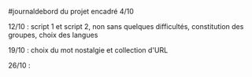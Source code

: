 #journaldebord du projet encadré
4/10

12/10 : script 1 et script 2, non sans quelques difficultés, constitution des groupes, choix des langues

19/10 : choix du mot nostalgie et collection d'URL

26/10 : 
